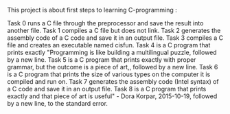 This project is about first steps to learning C-programming :  

Task 0 runs a C file through the preprocessor and save the result into another file.
Task 1 compiles a C file but does not link.
Task 2 generates the assembly code of a C code and save it in an output file.
Task 3 compiles a C file and creates an executable named cisfun.
Task 4 is a C program that prints exactly "Programming is like building a multilingual puzzle, followed by a new line.
Task 5 is a C program that prints exactly with proper grammar, but the outcome is a piece of art,, followed by a new line.
Task 6 is a C program that prints the size of various types on the computer it is compiled and run on.
Task 7 generates the assembly code (Intel syntax) of a C code and save it in an output file.
Task 8 is a C program that prints exactly and that piece of art is useful" - Dora Korpar, 2015-10-19, followed by a new line, to the standard error.
